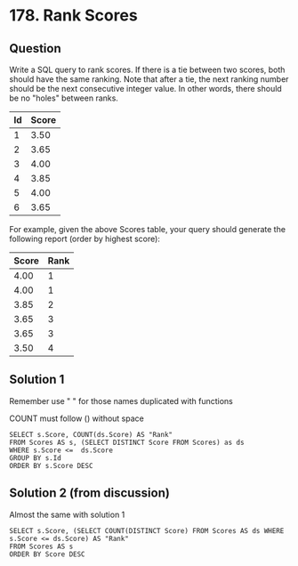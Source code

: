# 178. Rank Scores

## Question

Write a SQL query to rank scores. If there is a tie between two scores, both should have the same ranking. Note that after a tie, the next ranking number should be the next consecutive integer value. In other words, there should be no "holes" between ranks.

| Id | Score |
|----|-------|
| 1  | 3.50  |
| 2  | 3.65  |
| 3  | 4.00  |
| 4  | 3.85  |
| 5  | 4.00  |
| 6  | 3.65  |

For example, given the above Scores table, your query should generate the following report (order by highest score):

| Score | Rank |
|-------|------|
| 4.00  | 1    |
| 4.00  | 1    |
| 3.85  | 2    |
| 3.65  | 3    |
| 3.65  | 3    |
| 3.50  | 4    |

## Solution 1

Remember use " " for those names duplicated with functions

COUNT must follow () without space

```mysql
SELECT s.Score, COUNT(ds.Score) AS "Rank"
FROM Scores AS s, (SELECT DISTINCT Score FROM Scores) as ds
WHERE s.Score <=  ds.Score
GROUP BY s.Id
ORDER BY s.Score DESC
```

## Solution 2 (from discussion)

Almost the same with solution 1

```mysql
SELECT s.Score, (SELECT COUNT(DISTINCT Score) FROM Scores AS ds WHERE s.Score <= ds.Score) AS "Rank"
FROM Scores AS s
ORDER BY Score DESC
```

